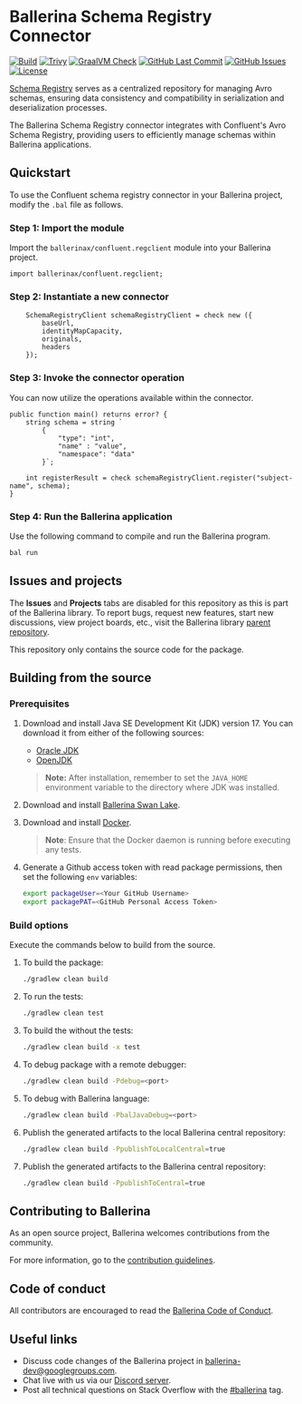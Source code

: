 # Ballerina Schema Registry Connector

[![Build](https://github.com/ballerina-platform/module-ballerinax-confluent.regclient/actions/workflows/ci.yml/badge.svg)](https://github.com/ballerina-platform/module-ballerinax-confluent.regclient/actions/workflows/ci.yml)
[![Trivy](https://github.com/ballerina-platform/module-ballerinax-confluent.regclient/actions/workflows/trivy-scan.yml/badge.svg)](https://github.com/ballerina-platform/module-ballerinax-confluent.regclient/actions/workflows/trivy-scan.yml)
[![GraalVM Check](https://github.com/ballerina-platform/module-ballerinax-confluent.regclient/actions/workflows/build-with-bal-test-native.yml/badge.svg)](https://github.com/ballerina-platform/module-ballerinax-confluent.regclient/actions/workflows/build-with-bal-test-graalvm.yml)
[![GitHub Last Commit](https://img.shields.io/github/last-commit/ballerina-platform/module-ballerinax-confluent.regclient.svg)](https://github.com/ballerina-platform/module-ballerinax-confluent.regclient/commits/main)
[![GitHub Issues](https://img.shields.io/github/issues/ballerina-platform/ballerina-library/module/confluent.regclient.svg?label=Open%20Issues)](https://github.com/ballerina-platform/ballerina-library/labels/module%2Fconfluent.regclient)
[![License](https://img.shields.io/badge/License-Apache%202.0-blue.svg)](https://opensource.org/licenses/Apache-2.0)

[Schema Registry](https://docs.confluent.io/platform/current/schema-registry/) serves as a centralized repository for managing Avro schemas, ensuring data consistency and compatibility in serialization and deserialization processes.

The Ballerina Schema Registry connector integrates with Confluent's Avro Schema Registry, providing users to efficiently manage schemas within Ballerina applications.

## Quickstart

To use the Confluent schema registry connector in your Ballerina project, modify the `.bal` file as follows.

### Step 1: Import the module

Import the `ballerinax/confluent.regclient` module into your Ballerina project.

```ballerina
import ballerinax/confluent.regclient;
```

### Step 2: Instantiate a new connector

```ballerina
    SchemaRegistryClient schemaRegistryClient = check new ({
        baseUrl,
        identityMapCapacity,
        originals,
        headers
    });
```

### Step 3: Invoke the connector operation

You can now utilize the operations available within the connector.

```ballerina
public function main() returns error? {
    string schema = string `
        {
            "type": "int",
            "name" : "value", 
            "namespace": "data"
        }`;

    int registerResult = check schemaRegistryClient.register("subject-name", schema);
}
```

### Step 4: Run the Ballerina application

Use the following command to compile and run the Ballerina program.

```bash
bal run
```

## Issues and projects

The **Issues** and **Projects** tabs are disabled for this repository as this is part of the Ballerina library. To report bugs, request new features, start new discussions, view project boards, etc., visit the Ballerina library [parent repository](https://github.com/ballerina-platform/ballerina-library).

This repository only contains the source code for the package.

## Building from the source

### Prerequisites

1. Download and install Java SE Development Kit (JDK) version 17. You can download it from either of the following sources:

   - [Oracle JDK](https://www.oracle.com/java/technologies/downloads/)
   - [OpenJDK](https://adoptium.net/)

    > **Note:** After installation, remember to set the `JAVA_HOME` environment variable to the directory where JDK was installed.

2. Download and install [Ballerina Swan Lake](https://ballerina.io/).

3. Download and install [Docker](https://www.docker.com/get-started).

    > **Note**: Ensure that the Docker daemon is running before executing any tests.

4. Generate a Github access token with read package permissions, then set the following `env` variables:

    ```bash
   export packageUser=<Your GitHub Username>
   export packagePAT=<GitHub Personal Access Token>
    ```

### Build options

Execute the commands below to build from the source.

1. To build the package:

   ```bash
   ./gradlew clean build
   ```

2. To run the tests:

   ```bash
   ./gradlew clean test
   ```

3. To build the without the tests:

   ```bash
   ./gradlew clean build -x test
   ```

4. To debug package with a remote debugger:

   ```bash
   ./gradlew clean build -Pdebug=<port>
   ```

5. To debug with Ballerina language:

   ```bash
   ./gradlew clean build -PbalJavaDebug=<port>
   ```

6. Publish the generated artifacts to the local Ballerina central repository:

   ```bash
   ./gradlew clean build -PpublishToLocalCentral=true
   ```

7. Publish the generated artifacts to the Ballerina central repository:

   ```bash
   ./gradlew clean build -PpublishToCentral=true
   ```

## Contributing to Ballerina

As an open source project, Ballerina welcomes contributions from the community.

For more information, go to the [contribution guidelines](https://github.com/ballerina-platform/ballerina-lang/blob/master/CONTRIBUTING.md).

## Code of conduct

All contributors are encouraged to read the [Ballerina Code of Conduct](https://ballerina.io/code-of-conduct).

## Useful links

- Discuss code changes of the Ballerina project in [ballerina-dev@googlegroups.com](mailto:ballerina-dev@googlegroups.com).
- Chat live with us via our [Discord server](https://discord.gg/ballerinalang).
- Post all technical questions on Stack Overflow with the [#ballerina](https://stackoverflow.com/questions/tagged/ballerina) tag.
